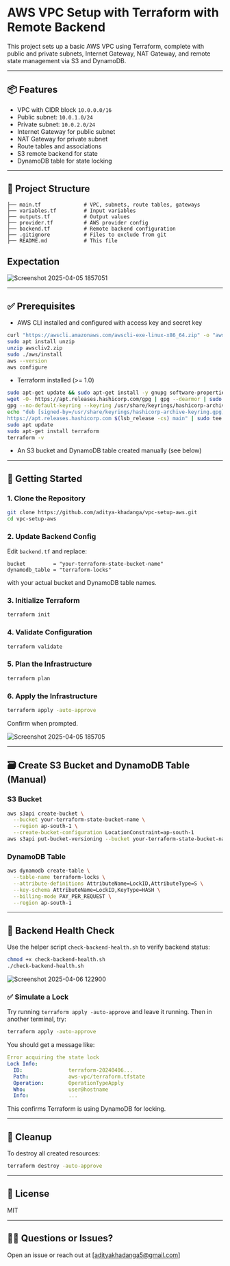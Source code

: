 # AWS VPC Setup with Terraform with Remote Backend

This project sets up a basic AWS VPC using Terraform, complete with public and private subnets, Internet Gateway, NAT Gateway, and remote state management via S3 and DynamoDB.

---

## 📦 Features
- VPC with CIDR block `10.0.0.0/16`
- Public subnet: `10.0.1.0/24`
- Private subnet: `10.0.2.0/24`
- Internet Gateway for public subnet
- NAT Gateway for private subnet
- Route tables and associations
- S3 remote backend for state
- DynamoDB table for state locking

---

## 📁 Project Structure
```
├── main.tf              # VPC, subnets, route tables, gateways
├── variables.tf         # Input variables
├── outputs.tf           # Output values
├── provider.tf          # AWS provider config
├── backend.tf           # Remote backend configuration
├── .gitignore           # Files to exclude from git
├── README.md            # This file
```

## Expectation

![Screenshot 2025-04-05 1857051](https://github.com/user-attachments/assets/1527b31f-b6d5-4591-bdb6-8d26d9dc24b6)

---

## ✅ Prerequisites
- AWS CLI installed and configured with access key and secret key
```bash
curl "https://awscli.amazonaws.com/awscli-exe-linux-x86_64.zip" -o "awscliv2.zip"
sudo apt install unzip
unzip awscliv2.zip
sudo ./aws/install
aws --version
aws configure
```

- Terraform installed (>= 1.0)
```bash
sudo apt-get update && sudo apt-get install -y gnupg software-properties-common
wget -O- https://apt.releases.hashicorp.com/gpg | gpg --dearmor | sudo tee /usr/share/keyrings/hashicorp-archive-keyring.gpg > /dev/null
gpg --no-default-keyring --keyring /usr/share/keyrings/hashicorp-archive-keyring.gpg --fingerprint
echo "deb [signed-by=/usr/share/keyrings/hashicorp-archive-keyring.gpg] \
https://apt.releases.hashicorp.com $(lsb_release -cs) main" | sudo tee /etc/apt/sources.list.d/hashicorp.list
sudo apt update
sudo apt-get install terraform
terraform -v
```
- An S3 bucket and DynamoDB table created manually (see below)

---

## 🚀 Getting Started

### 1. Clone the Repository
```bash
git clone https://github.com/aditya-khadanga/vpc-setup-aws.git
cd vpc-setup-aws
```

### 2. Update Backend Config
Edit `backend.tf` and replace:
```hcl
bucket         = "your-terraform-state-bucket-name"
dynamodb_table = "terraform-locks"
```
with your actual bucket and DynamoDB table names.

### 3. Initialize Terraform
```bash
terraform init
```

### 4. Validate Configuration
```bash
terraform validate
```

### 5. Plan the Infrastructure
```bash
terraform plan
```

### 6. Apply the Infrastructure
```bash
terraform apply -auto-approve
```
Confirm when prompted.

![Screenshot 2025-04-05 185705](https://github.com/user-attachments/assets/d345da08-7310-4d26-8dfb-77256f09139c)


---

## 🗃️ Create S3 Bucket and DynamoDB Table (Manual)
### S3 Bucket
```bash
aws s3api create-bucket \
  --bucket your-terraform-state-bucket-name \
  --region ap-south-1 \
  --create-bucket-configuration LocationConstraint=ap-south-1
aws s3api put-bucket-versioning --bucket your-terraform-state-bucket-name --versioning-configuration Status=Enabled
```

### DynamoDB Table
```bash
aws dynamodb create-table \
  --table-name terraform-locks \
  --attribute-definitions AttributeName=LockID,AttributeType=S \
  --key-schema AttributeName=LockID,KeyType=HASH \
  --billing-mode PAY_PER_REQUEST \
  --region ap-south-1
```

---

## 🧪 Backend Health Check
Use the helper script `check-backend-health.sh` to verify backend status:
```bash
chmod +x check-backend-health.sh
./check-backend-health.sh
```
![Screenshot 2025-04-06 122900](https://github.com/user-attachments/assets/aa8dee41-fcf4-4a3e-a32c-a90ce607da5d)


### ✅ Simulate a Lock
Try running `terraform apply -auto-approve` and leave it running. Then in another terminal, try:

```bash
terraform apply -auto-approve
```

You should get a message like:

```yaml
Error acquiring the state lock
Lock Info:
  ID:               terraform-20240406...
  Path:             aws-vpc/terraform.tfstate
  Operation:        OperationTypeApply
  Who:              user@hostname
  Info:             ...
```

This confirms Terraform is using DynamoDB for locking.

---

## 🧹 Cleanup
To destroy all created resources:
```bash
terraform destroy -auto-approve
```

---

## 📜 License
MIT

---

## 🙋‍♂️ Questions or Issues?
Open an issue or reach out at [adityakhadanga5@gmail.com]

